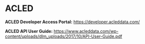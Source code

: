 # ACLED

**ACLED Developer Access Portal:** https://developer.acleddata.com/

**ACLED API User Guide:** https://www.acleddata.com/wp-content/uploads/dlm_uploads/2017/10/API-User-Guide.pdf
